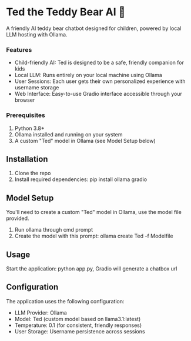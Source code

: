# Ted the Teddy Bear AI 🧸
A friendly AI teddy bear chatbot designed for children, powered by local LLM hosting with Ollama.

### Features

- Child-friendly AI: Ted is designed to be a safe, friendly companion for kids
- Local LLM: Runs entirely on your local machine using Ollama
- User Sessions: Each user gets their own personalized experience with username storage
- Web Interface: Easy-to-use Gradio interface accessible through your browser

### Prerequisites

1. Python 3.8+
2. Ollama installed and running on your system
3. A custom "Ted" model in Ollama (see Model Setup below)

## Installation

1. Clone the repo
2. Install required dependencies: pip install ollama gradio

## Model Setup
You'll need to create a custom "Ted" model in Ollama, use the model file provided.
  1. Run ollama through cmd prompt
  2. Create the model with this prompt: ollama create Ted -f Modelfile
  

## Usage

Start the application:
python app.py, Gradio will generate a chatbox url

## Configuration
The application uses the following configuration:

- LLM Provider: Ollama
- Model: Ted (custom model based on llama3.1:latest)
- Temperature: 0.1 (for consistent, friendly responses)
- User Storage: Username persistence across sessions
